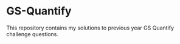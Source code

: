 # GS-Quantify
This repository contains my solutions to previous year GS Quantify challenge questions.
